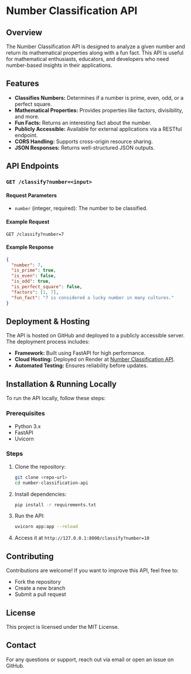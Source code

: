 # Number Classification API

## Overview
The Number Classification API is designed to analyze a given number and return its mathematical properties along with a fun fact. This API is useful for mathematical enthusiasts, educators, and developers who need number-based insights in their applications.

## Features
- **Classifies Numbers:** Determines if a number is prime, even, odd, or a perfect square.
- **Mathematical Properties:** Provides properties like factors, divisibility, and more.
- **Fun Facts:** Returns an interesting fact about the number.
- **Publicly Accessible:** Available for external applications via a RESTful endpoint.
- **CORS Handling:** Supports cross-origin resource sharing.
- **JSON Responses:** Returns well-structured JSON outputs.

## API Endpoints
### `GET /classify?number=<input>`
#### Request Parameters
- `number` (integer, required): The number to be classified.

#### Example Request
```
GET /classify?number=7
```

#### Example Response
```json
{
  "number": 7,
  "is_prime": true,
  "is_even": false,
  "is_odd": true,
  "is_perfect_square": false,
  "factors": [1, 7],
  "fun_fact": "7 is considered a lucky number in many cultures."
}
```

## Deployment & Hosting
The API is hosted on GitHub and deployed to a publicly accessible server. The deployment process includes:
- **Framework:** Built using FastAPI for high performance.
- **Cloud Hosting:** Deployed on Render at [Number Classification API](https://number-classification-api-430j.onrender.com).
- **Automated Testing:** Ensures reliability before updates.

## Installation & Running Locally
To run the API locally, follow these steps:

### Prerequisites
- Python 3.x
- FastAPI
- Uvicorn

### Steps
1. Clone the repository:
   ```sh
   git clone <repo-url>
   cd number-classification-api
   ```
2. Install dependencies:
   ```sh
   pip install -r requirements.txt
   ```
3. Run the API:
   ```sh
   uvicorn app:app --reload
   ```
4. Access it at `http://127.0.0.1:8000/classify?number=10`

## Contributing
Contributions are welcome! If you want to improve this API, feel free to:
- Fork the repository
- Create a new branch
- Submit a pull request

## License
This project is licensed under the MIT License.

## Contact
For any questions or support, reach out via email or open an issue on GitHub.

